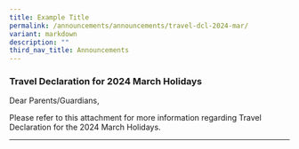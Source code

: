 ```yaml
---
title: Example Title
permalink: /announcements/announcements/travel-dcl-2024-mar/
variant: markdown
description: ""
third_nav_title: Announcements
---
```

### Travel Declaration for 2024 March Holidays

Dear Parents/Guardians,

Please refer to this attachment for more information regarding Travel Declaration for the 2024 March Holidays. 

<hr>